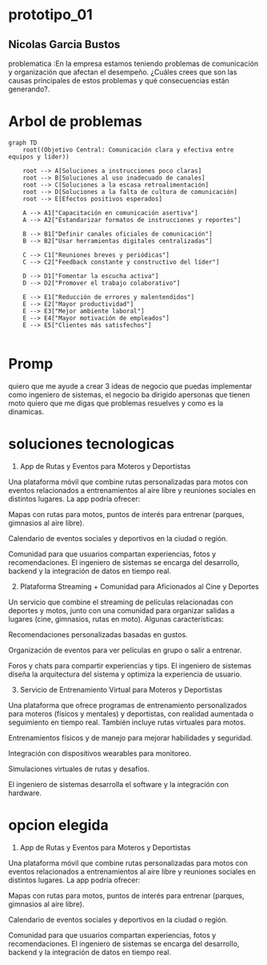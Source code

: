 # prototipo_01
## Nicolas Garcia Bustos
problematica :En la empresa estamos teniendo problemas de comunicación y organización que afectan el desempeño. ¿Cuáles crees que son las causas principales de estos problemas y qué consecuencias están generando?.

# Arbol de problemas
```mermaid
graph TD
    root((Objetivo Central: Comunicación clara y efectiva entre equipos y líder))

    root --> A[Soluciones a instrucciones poco claras]
    root --> B[Soluciones al uso inadecuado de canales]
    root --> C[Soluciones a la escasa retroalimentación]
    root --> D[Soluciones a la falta de cultura de comunicación]
    root --> E[Efectos positivos esperados]

    A --> A1["Capacitación en comunicación asertiva"]
    A --> A2["Estandarizar formatos de instrucciones y reportes"]

    B --> B1["Definir canales oficiales de comunicación"]
    B --> B2["Usar herramientas digitales centralizadas"]

    C --> C1["Reuniones breves y periódicas"]
    C --> C2["Feedback constante y constructivo del líder"]

    D --> D1["Fomentar la escucha activa"]
    D --> D2["Promover el trabajo colaborativo"]

    E --> E1["Reducción de errores y malentendidos"]
    E --> E2["Mayor productividad"]
    E --> E3["Mejor ambiente laboral"]
    E --> E4["Mayor motivación de empleados"]
    E --> E5["Clientes más satisfechos"]


```
# Promp

quiero que me ayude a crear 3 ideas de negocio que puedas implementar como ingeniero de sistemas, el negocio ba dirigido apersonas que tienen moto quiero que me digas que problemas resuelves y como es la dinamicas.

# soluciones tecnologicas 
1. App de Rutas y Eventos para Moteros y Deportistas

Una plataforma móvil que combine rutas personalizadas para motos con eventos relacionados a entrenamientos al aire libre y reuniones sociales en distintos lugares. La app podría ofrecer:

Mapas con rutas para motos, puntos de interés para entrenar (parques, gimnasios al aire libre).

Calendario de eventos sociales y deportivos en la ciudad o región.

Comunidad para que usuarios compartan experiencias, fotos y recomendaciones.
El ingeniero de sistemas se encarga del desarrollo, backend y la integración de datos en tiempo real.

2. Plataforma Streaming + Comunidad para Aficionados al Cine y Deportes

Un servicio que combine el streaming de películas relacionadas con deportes y motos, junto con una comunidad para organizar salidas a lugares (cine, gimnasios, rutas en moto). Algunas características:

Recomendaciones personalizadas basadas en gustos.

Organización de eventos para ver películas en grupo o salir a entrenar.

Foros y chats para compartir experiencias y tips.
El ingeniero de sistemas diseña la arquitectura del sistema y optimiza la experiencia de usuario.

3. Servicio de Entrenamiento Virtual para Moteros y Deportistas

Una plataforma que ofrece programas de entrenamiento personalizados para moteros (físicos y mentales) y deportistas, con realidad aumentada o seguimiento en tiempo real. También incluye rutas virtuales para motos.

Entrenamientos físicos y de manejo para mejorar habilidades y seguridad.

Integración con dispositivos wearables para monitoreo.

Simulaciones virtuales de rutas y desafíos.

El ingeniero de sistemas desarrolla el software y la integración con hardware.


# opcion elegida 

1. App de Rutas y Eventos para Moteros y Deportistas

Una plataforma móvil que combine rutas personalizadas para motos con eventos relacionados a entrenamientos al aire libre y reuniones sociales en distintos lugares. La app podría ofrecer:

Mapas con rutas para motos, puntos de interés para entrenar (parques, gimnasios al aire libre).

Calendario de eventos sociales y deportivos en la ciudad o región.

Comunidad para que usuarios compartan experiencias, fotos y recomendaciones.
El ingeniero de sistemas se encarga del desarrollo, backend y la integración de datos en tiempo real.
